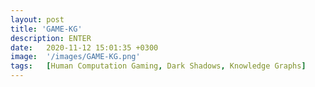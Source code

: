 ```yaml
---
layout: post
title: 'GAME-KG'
description: ENTER
date:   2020-11-12 15:01:35 +0300
image:  '/images/GAME-KG.png'
tags:   [Human Computation Gaming, Dark Shadows, Knowledge Graphs]
---
```

